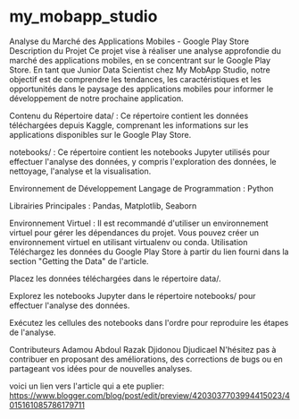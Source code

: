 # my_mobapp_studio
Analyse du Marché des Applications Mobiles - Google Play Store
Description du Projet
Ce projet vise à réaliser une analyse approfondie du marché des applications mobiles, en se concentrant sur le Google Play Store. En tant que Junior Data Scientist chez My MobApp Studio, notre objectif est de comprendre les tendances, les caractéristiques et les opportunités dans le paysage des applications mobiles pour informer le développement de notre prochaine application.

Contenu du Répertoire
data/ : Ce répertoire contient les données téléchargées depuis Kaggle, comprenant les informations sur les applications disponibles sur le Google Play Store.

notebooks/ : Ce répertoire contient les notebooks Jupyter utilisés pour effectuer l'analyse des données, y compris l'exploration des données, le nettoyage, l'analyse et la visualisation.


Environnement de Développement
Langage de Programmation : Python

Librairies Principales : Pandas, Matplotlib, Seaborn

Environnement Virtuel : Il est recommandé d'utiliser un environnement virtuel pour gérer les dépendances du projet. Vous pouvez créer un environnement virtuel en utilisant virtualenv ou conda.
Utilisation
Téléchargez les données du Google Play Store à partir du lien fourni dans la section "Getting the Data" de l'article.

Placez les données téléchargées dans le répertoire data/.

Explorez les notebooks Jupyter dans le répertoire notebooks/ pour effectuer l'analyse des données.

Exécutez les cellules des notebooks dans l'ordre pour reproduire les étapes de l'analyse.



Contributeurs
Adamou Abdoul Razak
Djidonou Djudicael
N'hésitez pas à contribuer en proposant des améliorations, des corrections de bugs ou en partageant vos idées pour de nouvelles analyses.

voici un lien vers l'article qui a ete puplier: https://www.blogger.com/blog/post/edit/preview/4203037703994415023/4015161085786179711
